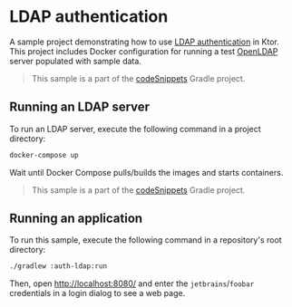 # LDAP authentication
A sample project demonstrating how to use [LDAP authentication](https://ktor.io/docs/ldap.html) in Ktor. This project includes Docker configuration for running a test [OpenLDAP](https://github.com/osixia/docker-openldap) server populated with sample data.
> This sample is a part of the [codeSnippets](../../README.md) Gradle project.

## Running an LDAP server
To run an LDAP server, execute the following command in a project directory:
```bash
docker-compose up
```
Wait until Docker Compose pulls/builds the images and starts containers.
> This sample is a part of the [codeSnippets](../../README.md) Gradle project.

## Running an application
To run this sample, execute the following command in a repository's root directory:
```bash
./gradlew :auth-ldap:run
```

Then, open [http://localhost:8080/](http://localhost:8080/) and enter the `jetbrains`/`foobar` credentials in a login dialog to see a web page.